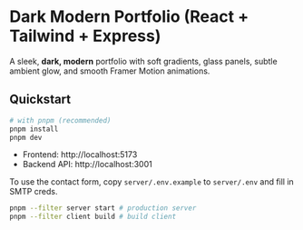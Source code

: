 # Dark Modern Portfolio (React + Tailwind + Express)


A sleek, **dark, modern** portfolio with soft gradients, glass panels, subtle ambient glow, and smooth Framer Motion animations.


## Quickstart


```bash
# with pnpm (recommended)
pnpm install
pnpm dev
```
- Frontend: http://localhost:5173
- Backend API: http://localhost:3001


To use the contact form, copy `server/.env.example` to `server/.env` and fill in SMTP creds.


```bash
pnpm --filter server start # production server
pnpm --filter client build # build client
